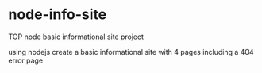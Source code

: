 # node-info-site
TOP node basic informational site project

using nodejs 
create a basic informational site 
with 4 pages 
including a 404 error page
